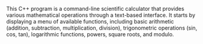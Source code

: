 This C++ program is a command-line scientific calculator that provides various mathematical operations through a text-based interface. It starts by displaying a menu of available functions, including basic arithmetic (addition, subtraction, multiplication, division), trigonometric operations (sin, cos, tan), logarithmic functions, powers, square roots, and modulo.
